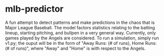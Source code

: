 # mlb-predictor
A fun attempt to detect patterns and make predictions in the chaos that is Major League Baseball. The model factors statistics relating to
the batting lineup, starting pitching, and bullpen in a very general way. Currently, only games played by the Angels are considered. To run a
simulation, simply run v1.py; the ouput will be in the form of "Away Runs: (# of runs), Home Runs: (# of runs)", where "Away" and "Home" is with
respect to the Angels.
